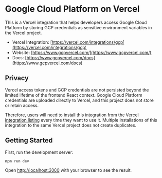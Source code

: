 # Google Cloud Platform on Vercel

This is a Vercel integration that helps developers access Google Cloud Platform by storing GCP credentials as sensitive environment variables in the Vercel project.

- Vercel Integration: [https://vercel.com/integrations/gcp](https://vercel.com/integrations/gcp)
- Website: [https://www.gcpvercel.com/](https://www.gcpvercel.com/)
- Docs: [https://www.gcpvercel.com/docs](https://www.gcpvercel.com/docs)

## Privacy
Vercel access tokens and GCP credentials are not persisted beyond the limited lifetime of the frontend React context. Google Cloud Platform credentials are uploaded directly to Vercel, and this project does not store or retain access. 

Therefore, users will need to install this integration from the Vercel [integration listing](https://vercel.com/integrations/gcp) every time they want to use it. Multiple installations of this integration to the same Vercel project does not create duplicates. 

## Getting Started

First, run the development server:

```bash
npm run dev
```

Open [http://localhost:3000](http://localhost:3000) with your browser to see the result.